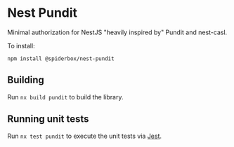 # Nest Pundit

Minimal authorization for NestJS "heavily inspired by" Pundit and nest-casl.

To install:

```
npm install @spiderbox/nest-pundit
```

## Building

Run `nx build pundit` to build the library.

## Running unit tests

Run `nx test pundit` to execute the unit tests via [Jest](https://jestjs.io).
